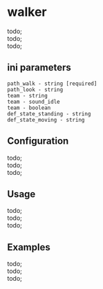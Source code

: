 # walker

todo; <br/>
todo; <br/>
todo; <br/>

## ini parameters

```
path_walk - string [required]
path_look - string
team - string
team - sound_idle
team - boolean
def_state_standing - string
def_state_moving - string
```

## Configuration

todo; <br/>
todo; <br/>
todo; <br/>

## Usage

todo; <br/>
todo; <br/>
todo; <br/>

## Examples

todo; <br/>
todo; <br/>
todo; <br/>
